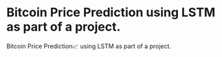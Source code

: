 # Bitcoin Price Prediction using LSTM as part of a project.
Bitcoin Price Prediction📈 using LSTM as part of a project.
